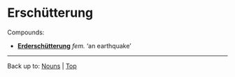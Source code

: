 # Erschütterung

Compounds:
- **[Erderschütterung](Erderschuetterung.md)** *fem.* ‘an earthquake’

----

Back up to: [Nouns](../../index.md) | [Top](../../../index.md)
